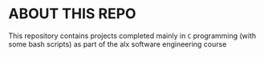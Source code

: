# ABOUT THIS REPO
This repository contains projects completed mainly 
in `C` programming (with some bash scripts) as part 
of the alx software engineering course
